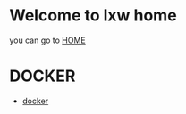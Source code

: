 # Welcome to lxw home
you can go to [HOME](https://lbw100.github.io/) 

#  DOCKER
* [docker](docker/docker_cmd.md)
